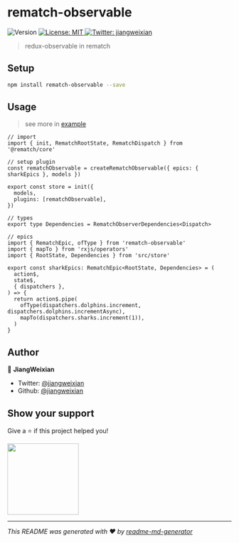 <h1>rematch-observable</h1>
<p>
  <img alt="Version" src="https://img.shields.io/github/package-json/v/jiangweixian/rematch-observable?label=rematch-observable&logo=npm&style=for-the-badge" />
  <a href="#" target="_blank">
    <img alt="License: MIT" src="https://img.shields.io/badge/License-MIT-yellow.svg?style=for-the-badge" />
  </a>
  <a href="https://twitter.com/jiangweixian" target="_blank">
    <img alt="Twitter: jiangweixian" src="https://img.shields.io/twitter/follow/jiangweixian.svg?style=for-the-badge" />
  </a>
</p>

> redux-observable in rematch

## Setup

```bash
npm install rematch-observable --save
```

## Usage
> see more in [example](/example)

```tsx
// import
import { init, RematchRootState, RematchDispatch } from '@rematch/core'

// setup plugin
const rematchObservable = createRematchObservable({ epics: { sharkEpics }, models })

export const store = init({
  models,
  plugins: [rematchObservable],
})

// types
export type Dependencies = RematchObserverDependencies<Dispatch>

// epics
import { RematchEpic, ofType } from 'rematch-observable'
import { mapTo } from 'rxjs/operators'
import { RootState, Dependencies } from 'src/store'

export const sharkEpics: RematchEpic<RootState, Dependencies> = (
  action$,
  state$,
  { dispatchers },
) => {
  return action$.pipe(
    ofType(dispatchers.dolphins.increment, dispatchers.dolphins.incrementAsync),
    mapTo(dispatchers.sharks.increment(1)),
  )
}
```

## Author

👤 **JiangWeixian**

* Twitter: [@jiangweixian](https://twitter.com/jiangweixian)
* Github: [@jiangweixian](https://github.com/jiangweixian)

## Show your support

Give a ⭐️ if this project helped you!

<a href="https://www.patreon.com/jiangweixian">
  <img src="https://c5.patreon.com/external/logo/become_a_patron_button@2x.png" width="160">
</a>

***
_This README was generated with ❤️ by [readme-md-generator](https://github.com/kefranabg/readme-md-generator)_